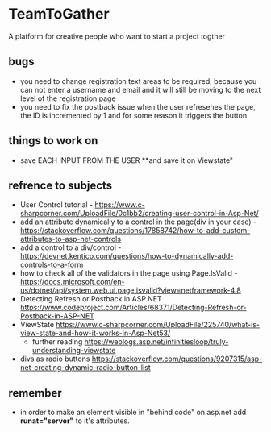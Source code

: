 # TeamToGather
A platform for creative people who want to start a project togther


bugs
-----
- you need to change registration text areas to be required, because you can not enter a username and email and 
  it will still be moving to the next level of the registration page
- you need to fix the postback issue when the user refresehes the page, the ID is incremented by 1 and for some reason it triggers the button




things to work on
-------------------------------
- save EACH INPUT FROM THE USER **and save it on Viewstate" 

refrence to subjects
---------------------
- User Control tutorial - https://www.c-sharpcorner.com/UploadFile/0c1bb2/creating-user-control-in-Asp-Net/
- add an attribute dynamically to a control in the page(div in your case) - https://stackoverflow.com/questions/17858742/how-to-add-custom-attributes-to-asp-net-controls
- add a control to a div/control - https://devnet.kentico.com/questions/how-to-dynamically-add-controls-to-a-form
- how to check all of the validators in the page using Page.IsValid - https://docs.microsoft.com/en-us/dotnet/api/system.web.ui.page.isvalid?view=netframework-4.8
- Detecting Refresh or Postback in ASP.NET https://www.codeproject.com/Articles/68371/Detecting-Refresh-or-Postback-in-ASP-NET
- ViewState https://www.c-sharpcorner.com/UploadFile/225740/what-is-view-state-and-how-it-works-in-Asp-Net53/
  - further reading https://weblogs.asp.net/infinitiesloop/truly-understanding-viewstate
- divs as radio buttons https://stackoverflow.com/questions/9207315/asp-net-creating-dynamic-radio-button-list

remember
--------
- in order to make an element visible in "behind code" on asp.net add **runat="server"** to it's attributes.
